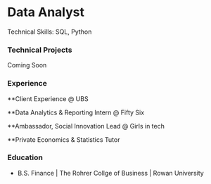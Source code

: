 # Data Analyst

Technical Skills: SQL, Python

### Technical Projects
Coming Soon

### Experience
**Client Experience @ UBS

**Data Analytics & Reporting Intern @ Fifty Six

**Ambassador, Social Innovation Lead @ Girls in tech

**Private Economics & Statistics Tutor


### Education
- B.S. Finance | The Rohrer Collge of Business | Rowan University 

